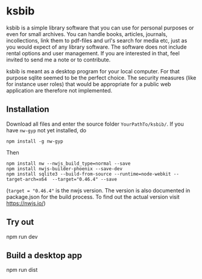 # ksbib
ksbib is a simple library software that you can use for personal purposes or 
even for small archives. You can handle books, 
articles, journals, incollections, link them to pdf-files and url's search for 
media etc, just as you would expect of any library software. The software does 
not include rental options and user management. If you are interested in that, 
feel invited to send me a note or to contribute.

ksbib is meant as a desktop program for your local computer. For that
purpose sqlite seemed to be the perfect choice. The security measures 
(like for instance user roles) that would be appropriate for a public web application 
are therefore not implemented.


## Installation

Download all files and enter the source folder `YourPathTo/ksbib/`. If you have `nw-gyp`
not yet installed, do

`npm install -g nw-gyp`

Then

`npm install nw --nwjs_build_type=normal --save` \
`npm install nwjs-builder-phoenix --save-dev` \
`npm install sqlite3 --build-from-source --runtime=node-webkit --target-arch=x64  --target="0.46.4" --save`

(`target = "0.46.4"` is the nwjs version. The version is also documented in package.json for the build process.
To find out the actual version visit https://nwjs.io/)

## Try out

npm run dev

## Build a desktop app

npm run dist

